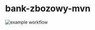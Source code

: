 # bank-zbozowy-mvn
![example workflow](https://github.com/Demonexe/bank-zbozowy-mvn/actions/workflows/ci.yml/badge.svg)
